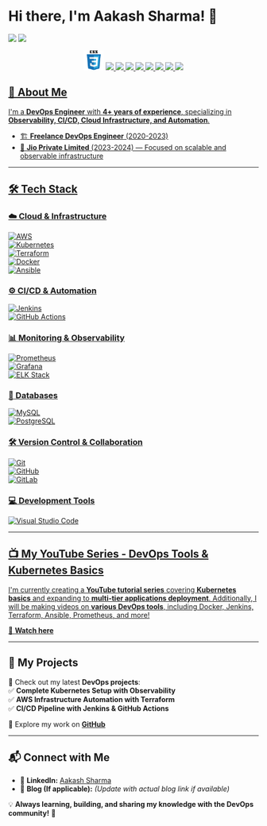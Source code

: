 # Hi there, I'm Aakash Sharma! 👋

<img src="https://media1.giphy.com/media/KAq5w47R9rmTuvWOWa/giphy.gif" height="90" />

<img src="https://media3.giphy.com/media/v1.Y2lkPTc5MGI3NjExN3h2enZkMDhia3IzbHoxemo4anhzMXBpbWtjb2Exd3VueDF1Y2NhdCZlcD12MV9pbnRlcm5hbF9naWZfYnlfaWQmY3Q9Zw/kgUkCLMu3xhw1T6txv/giphy.gif" height="90" />

<p align="center">
  <img
            src="https://raw.githubusercontent.com/devicons/devicon/master/icons/css3/css3-original-wordmark.svg"
            alt="css3" width="40" height="40" /> </a> <a href="https://www.docker.com/" target="_blank"
        rel="noreferrer">
  <img src="https://img.shields.io/badge/Kubernetes-326CE5?style=for-the-badge&logo=kubernetes&logoColor=white" />
  <img src="https://img.shields.io/badge/Jenkins-D24939?style=for-the-badge&logo=jenkins&logoColor=white" />
  <img src="https://img.shields.io/badge/Ansible-EE0000?style=for-the-badge&logo=ansible&logoColor=white" />
  <img src="https://img.shields.io/badge/Git-F05032?style=for-the-badge&logo=git&logoColor=white" />
  <img src="https://img.shields.io/badge/Prometheus-E6522C?style=for-the-badge&logo=prometheus&logoColor=white" />
  <img src="https://img.shields.io/badge/Grafana-F46800?style=for-the-badge&logo=grafana&logoColor=white" />
  <img src="https://img.shields.io/badge/VS_Code-007ACC?style=for-the-badge&logo=visual-studio-code&logoColor=white" />
  <img src="https://img.shields.io/badge/AWS-232F3E?style=for-the-badge&logo=amazon-aws&logoColor=white" />
</p>

## 🚀 About Me  
I'm a **DevOps Engineer** with **4+ years of experience**, specializing in **Observability, CI/CD, Cloud Infrastructure, and Automation**.  
- 🏗 **Freelance DevOps Engineer** (2020-2023)  
- 💼 **Jio Private Limited** (2023-2024) — Focused on scalable and observable infrastructure  

---

## 🛠️ Tech Stack  
### ☁️ Cloud & Infrastructure  
![AWS](https://img.shields.io/badge/AWS-232F3E?style=for-the-badge&logo=amazon-aws&logoColor=white)  
![Kubernetes](https://img.shields.io/badge/Kubernetes-326CE5?style=for-the-badge&logo=kubernetes&logoColor=white)  
![Terraform](https://img.shields.io/badge/Terraform-7B42BC?style=for-the-badge&logo=terraform&logoColor=white)  
![Docker](https://img.shields.io/badge/Docker-2496ED?style=for-the-badge&logo=docker&logoColor=white)  
![Ansible](https://img.shields.io/badge/Ansible-EE0000?style=for-the-badge&logo=ansible&logoColor=white)  

### ⚙️ CI/CD & Automation  
![Jenkins](https://img.shields.io/badge/Jenkins-D24939?style=for-the-badge&logo=jenkins&logoColor=white)  
![GitHub Actions](https://img.shields.io/badge/GitHub_Actions-2088FF?style=for-the-badge&logo=github-actions&logoColor=white)  

### 📊 Monitoring & Observability  
![Prometheus](https://img.shields.io/badge/Prometheus-E6522C?style=for-the-badge&logo=prometheus&logoColor=white)  
![Grafana](https://img.shields.io/badge/Grafana-F46800?style=for-the-badge&logo=grafana&logoColor=white)  
![ELK Stack](https://img.shields.io/badge/ELK_Stack-005571?style=for-the-badge&logo=elastic-stack&logoColor=white)  

### 💾 Databases  
![MySQL](https://img.shields.io/badge/MySQL-4479A1?style=for-the-badge&logo=mysql&logoColor=white)  
![PostgreSQL](https://img.shields.io/badge/PostgreSQL-316192?style=for-the-badge&logo=postgresql&logoColor=white)  

### 🛠 Version Control & Collaboration  
![Git](https://img.shields.io/badge/Git-F05032?style=for-the-badge&logo=git&logoColor=white)  
![GitHub](https://img.shields.io/badge/GitHub-181717?style=for-the-badge&logo=github&logoColor=white)  
![GitLab](https://img.shields.io/badge/GitLab-FC6D26?style=for-the-badge&logo=gitlab&logoColor=white)  

### 💻 Development Tools  
![Visual Studio Code](https://img.shields.io/badge/VS_Code-007ACC?style=for-the-badge&logo=visual-studio-code&logoColor=white)  

---

## 📺 My YouTube Series - DevOps Tools & Kubernetes Basics  
I'm currently creating a **YouTube tutorial series** covering **Kubernetes basics** and expanding to **multi-tier applications deployment**. Additionally, I will be making videos on **various DevOps tools**, including Docker, Jenkins, Terraform, Ansible, Prometheus, and more!  

🔗 **[Watch here](https://www.youtube.com/@AakashSharma-pi8wf)**  

---

## 📂 My Projects  
🚀 Check out my latest **DevOps projects**:  
✅ **Complete Kubernetes Setup with Observability**  
✅ **AWS Infrastructure Automation with Terraform**  
✅ **CI/CD Pipeline with Jenkins & GitHub Actions**  

🔗 Explore my work on **[GitHub](https://github.com/sharmaaakash170)**  

---

## 📬 Connect with Me  
- 💼 **LinkedIn:** [Aakash Sharma](https://www.linkedin.com/in/aakash-sharma-8937b81aa/)  
- 📝 **Blog (If applicable):** *(Update with actual blog link if available)*  

💡 **Always learning, building, and sharing my knowledge with the DevOps community!** 🚀
